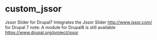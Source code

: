 # custom_jssor
Jssor Slider for Drupal7
Integrates the Jssor Slider http://www.jssor.com/ for Drupal 7
note: A module for Drupal8 is still available https://www.drupal.org/project/jssor
